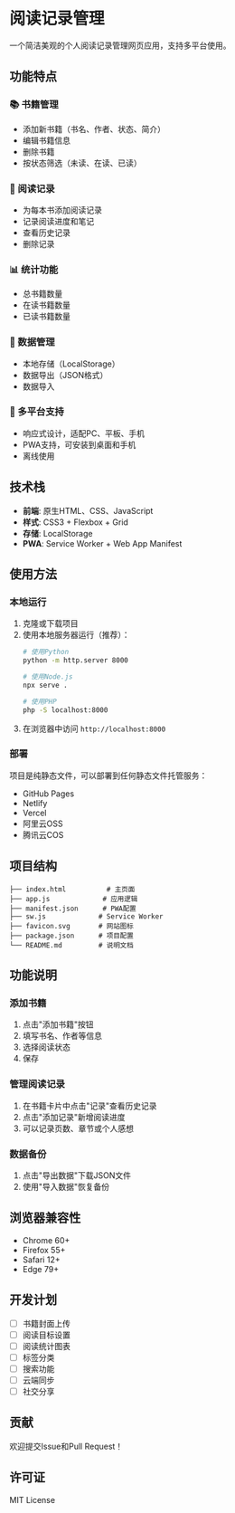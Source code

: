 # 阅读记录管理

一个简洁美观的个人阅读记录管理网页应用，支持多平台使用。

## 功能特点

### 📚 书籍管理
- 添加新书籍（书名、作者、状态、简介）
- 编辑书籍信息
- 删除书籍
- 按状态筛选（未读、在读、已读）

### 📝 阅读记录
- 为每本书添加阅读记录
- 记录阅读进度和笔记
- 查看历史记录
- 删除记录

### 📊 统计功能
- 总书籍数量
- 在读书籍数量
- 已读书籍数量

### 💾 数据管理
- 本地存储（LocalStorage）
- 数据导出（JSON格式）
- 数据导入

### 📱 多平台支持
- 响应式设计，适配PC、平板、手机
- PWA支持，可安装到桌面和手机
- 离线使用

## 技术栈

- **前端**: 原生HTML、CSS、JavaScript
- **样式**: CSS3 + Flexbox + Grid
- **存储**: LocalStorage
- **PWA**: Service Worker + Web App Manifest

## 使用方法

### 本地运行

1. 克隆或下载项目
2. 使用本地服务器运行（推荐）：
   ```bash
   # 使用Python
   python -m http.server 8000
   
   # 使用Node.js
   npx serve .
   
   # 使用PHP
   php -S localhost:8000
   ```
3. 在浏览器中访问 `http://localhost:8000`

### 部署

项目是纯静态文件，可以部署到任何静态文件托管服务：

- GitHub Pages
- Netlify
- Vercel
- 阿里云OSS
- 腾讯云COS

## 项目结构

```
├── index.html          # 主页面
├── app.js             # 应用逻辑
├── manifest.json      # PWA配置
├── sw.js             # Service Worker
├── favicon.svg       # 网站图标
├── package.json      # 项目配置
└── README.md         # 说明文档
```

## 功能说明

### 添加书籍
1. 点击"添加书籍"按钮
2. 填写书名、作者等信息
3. 选择阅读状态
4. 保存

### 管理阅读记录
1. 在书籍卡片中点击"记录"查看历史记录
2. 点击"添加记录"新增阅读进度
3. 可以记录页数、章节或个人感想

### 数据备份
1. 点击"导出数据"下载JSON文件
2. 使用"导入数据"恢复备份

## 浏览器兼容性

- Chrome 60+
- Firefox 55+
- Safari 12+
- Edge 79+

## 开发计划

- [ ] 书籍封面上传
- [ ] 阅读目标设置
- [ ] 阅读统计图表
- [ ] 标签分类
- [ ] 搜索功能
- [ ] 云端同步
- [ ] 社交分享

## 贡献

欢迎提交Issue和Pull Request！

## 许可证

MIT License 